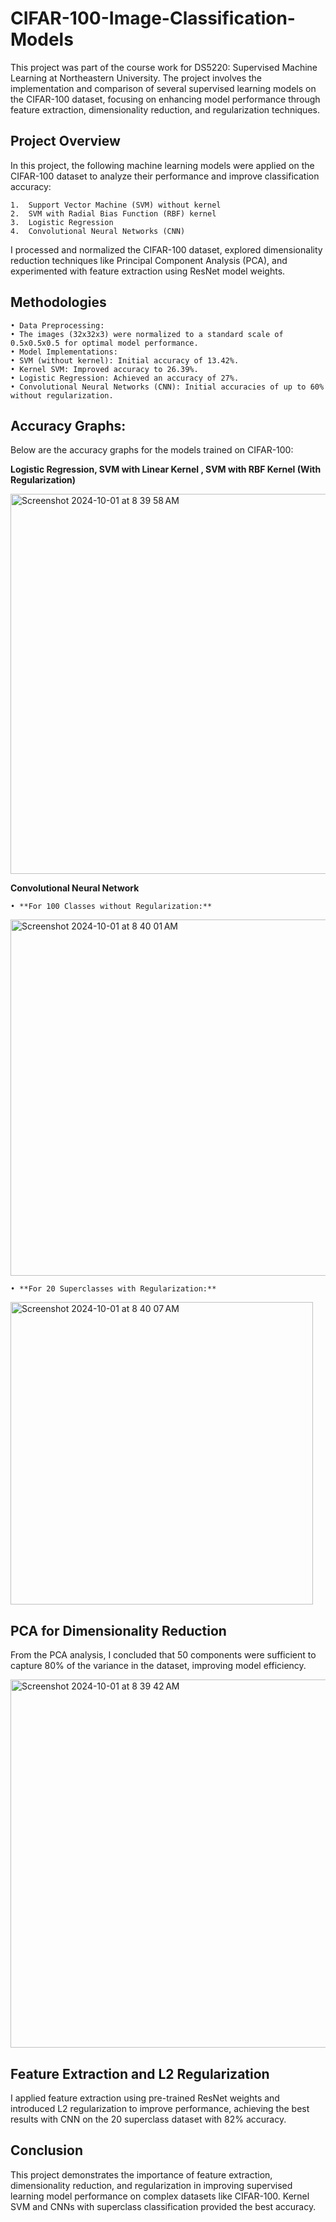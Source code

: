 # CIFAR-100-Image-Classification-Models

This project was part of the course work for DS5220: Supervised Machine Learning at Northeastern University. The project involves the implementation and comparison of several supervised learning models on the CIFAR-100 dataset, focusing on enhancing model performance through feature extraction, dimensionality reduction, and regularization techniques.

## Project Overview

In this project, the following machine learning models were applied on the CIFAR-100 dataset to analyze their performance and improve classification accuracy:

	1.	Support Vector Machine (SVM) without kernel
	2.	SVM with Radial Bias Function (RBF) kernel
	3.	Logistic Regression
	4.	Convolutional Neural Networks (CNN)

I processed and normalized the CIFAR-100 dataset, explored dimensionality reduction techniques like Principal Component Analysis (PCA), and experimented with feature extraction using ResNet model weights.


## Methodologies

	• Data Preprocessing:
	• The images (32x32x3) were normalized to a standard scale of 0.5x0.5x0.5 for optimal model performance.
	• Model Implementations:
	• SVM (without kernel): Initial accuracy of 13.42%.
	• Kernel SVM: Improved accuracy to 26.39%.
	• Logistic Regression: Achieved an accuracy of 27%.
	• Convolutional Neural Networks (CNN): Initial accuracies of up to 60% without regularization.


## Accuracy Graphs:

Below are the accuracy graphs for the models trained on CIFAR-100:

**Logistic Regression, SVM with Linear Kernel , SVM with RBF Kernel (With Regularization)**

<img width="608" alt="Screenshot 2024-10-01 at 8 39 58 AM" src="https://github.com/user-attachments/assets/0e6a72d6-c2f7-4230-bf97-33b20ffcca79">


**Convolutional Neural Network**

	• **For 100 Classes without Regularization:**
 
 <img width="570" alt="Screenshot 2024-10-01 at 8 40 01 AM" src="https://github.com/user-attachments/assets/b129bbdb-4bdc-4358-aebd-912e21c16a0b">


 	• **For 20 Superclasses with Regularization:**
  
  <img width="484" alt="Screenshot 2024-10-01 at 8 40 07 AM" src="https://github.com/user-attachments/assets/812ecd6b-1c73-4639-add8-91df7a730c48">


## PCA for Dimensionality Reduction

From the PCA analysis, I concluded that 50 components were sufficient to capture 80% of the variance in the dataset, improving model efficiency.

<img width="589" alt="Screenshot 2024-10-01 at 8 39 42 AM" src="https://github.com/user-attachments/assets/07eb7b88-bac5-43b4-bda8-d1d7874a1876">


## Feature Extraction and L2 Regularization

I applied feature extraction using pre-trained ResNet weights and introduced L2 regularization to improve performance, achieving the best results with CNN on the 20 superclass dataset with 82% accuracy.

## Conclusion

This project demonstrates the importance of feature extraction, dimensionality reduction, and regularization in improving supervised learning model performance on complex datasets like CIFAR-100. Kernel SVM and CNNs with superclass classification provided the best accuracy.
